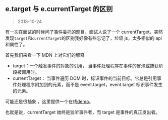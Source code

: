 ## e.target 与 e.currentTarget 的区别

> 2018-10-24

有一次在面试的时候问了事件委托的题目，面试人说了一个 currentTarget，突然发现`target`和`currentTarget`的区别我好像有些忘记了，垃圾 js，太多相似的 api 和属性了。

首先我们来看一下 MDN 上对它们的解释

- target：一个触发事件的对象的引用， 当事件处理程序在事件的冒泡或捕获阶段被调用时。
- currentTarget： 当事件遍历 DOM 时，标识事件的当前目标。它总是引用事件处理程序附加到的元素，而不是 event.target，event.target 标识事件发生的元素。

可能还是很抽象 ，这里提供一个在线[demo](https://jsbin.com/xekebepaqi/edit?html,js,console,output)。

也就是说，currentTarget 始终是监听事件者，而 target 是事件的真正发出者。
